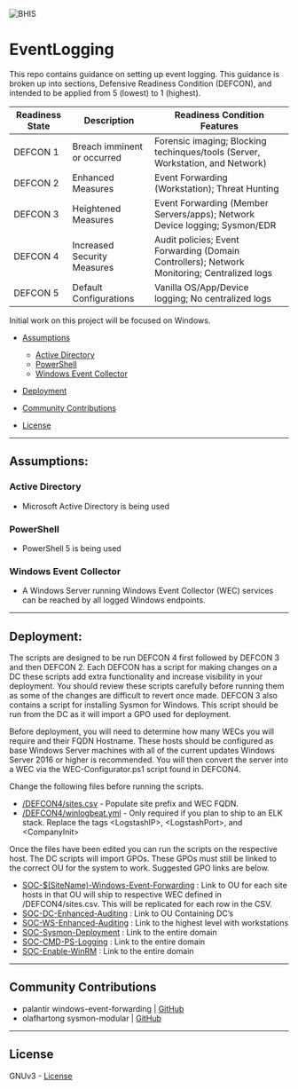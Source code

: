 ![BHIS](https://www.blackhillsinfosec.com/wp-content/uploads/2018/12/BHIS-logo-L-1024x1024-400x400.png)

# EventLogging
This repo contains guidance on setting up event logging. This guidance is broken up into sections, Defensive Readiness Condition (DEFCON), and intended to be applied from 5 (lowest) to 1 (highest).


| Readiness State       | Description                     | Readiness Condition Features                     |
|-----------------------|---------------------------------|--------------------------------------------------|
| DEFCON 1              | Breach imminent or occurred     | Forensic imaging; Blocking techinques/tools (Server, Workstation, and Network)     |
| DEFCON 2              | Enhanced Measures               | Event Forwarding (Workstation); Threat Hunting     |
| DEFCON 3              | Heightened Measures             | Event Forwarding (Member Servers/apps); Network Device logging; Sysmon/EDR     | 
| DEFCON 4              | Increased Security Measures     | Audit policies; Event Forwarding (Domain Controllers); Network Monitoring; Centralized logs     |
| DEFCON 5              | Default Configurations          | Vanilla OS/App/Device logging; No centralized logs     |


Initial work on this project will be focused on Windows.

<!-- Start Document Outline -->

* [Assumptions](#Assumptions)
	* [Active Directory](#active-directory)
	* [PowerShell](#powershell)
	* [Windows Event Collector](#windows-event-collector)
* [Deployment](#Deployment)
* [Community Contributions](#community-contributions)

* [License](#license)

<!-- End Document Outline -->
 
--- 
 
## Assumptions:
### Active Directory
* Microsoft Active Directory is being used

### PowerShell
* PowerShell 5 is being used

### Windows Event Collector
* A Windows Server running Windows Event Collector (WEC) services can be reached by all logged Windows endpoints.
--- 

## Deployment:
The scripts are designed to be run DEFCON 4 first followed by DEFCON 3 and then DEFCON 2. Each DEFCON has a script for making changes on a DC these scripts add extra functionality and increase visibility in your deployment. You should review these scripts carefully before running them as some of the changes are difficult to revert once made. DEFCON 3 also contains a script for installing Sysmon for Windows. This script should be run from the DC as it will import a GPO used for deployment.

Before deployment, you will need to determine how many WECs you will require and their FQDN Hostname. These hosts should be configured as base Windows Server machines with all of the current updates Windows Server 2016 or higher is recommended. You will then convert the server into a WEC via the WEC-Configurator.ps1 script found in DEFCON4.

Change the following files before running the scripts.
* [/DEFCON4/sites.csv](https://github.com/blackhillsinfosec/EventLogging/blob/master/DEFCON4/sites.csv) - Populate site prefix and WEC FQDN.
* [/DEFCON4/winlogbeat.yml](https://github.com/blackhillsinfosec/EventLogging/blob/master/DEFCON4/winlogbeat.yml) - Only required if you plan to ship to an ELK stack. Replace the tags \<LogstashIP>, \<LogstashPort>, and \<CompanyInit>

Once the files have been edited you can run the scripts on the respective host. The DC scripts will import GPOs. These GPOs must still be linked to the correct OU for the system to work. Suggested GPO links are below.

* [SOC-$(SiteName)-Windows-Event-Forwarding](https://github.com/blackhillsinfosec/EventLogging/tree/master/DEFCON4/Group-Policy-Objects/SOC-Windows-Event-Forwarding) : Link to OU for each site hosts in that OU will ship to respective WEC defined in /DEFCON4/sites.csv. This will be replicated for each row in the CSV.
* [SOC-DC-Enhanced-Auditing](https://github.com/blackhillsinfosec/EventLogging/tree/master/DEFCON4/Group-Policy-Objects/SOC-DC-Enhanced-Auditing) : Link to OU Containing DC’s
* [SOC-WS-Enhanced-Auditing](https://github.com/blackhillsinfosec/EventLogging/tree/master/DEFCON3/Group-Policy-Objects/SOC-WS-Enhanced-Auditing) : Link to the highest level with workstations
* [SOC-Sysmon-Deployment](https://github.com/blackhillsinfosec/EventLogging/tree/master/DEFCON3/Group-Policy-Objects/SOC-Sysmon-Deployment) : Link to the entire domain
* [SOC-CMD-PS-Logging](https://github.com/blackhillsinfosec/EventLogging/tree/master/DEFCON2/Group-Policy-Objects/SOC-CMD-PS-Logging) : Link to the entire domain
* [SOC-Enable-WinRM](https://github.com/blackhillsinfosec/EventLogging/tree/master/DEFCON3/Group-Policy-Objects/SOC-Enable-WinRM) : Link to the entire domain

---

## Community Contributions
* palantir windows-event-forwarding | [GitHub](https://github.com/palantir/windows-event-forwarding)
* olafhartong sysmon-modular | [GitHub](https://github.com/olafhartong/sysmon-modular)

--- 

## License
GNUv3 - [License][1]

  [1]: LICENSE
